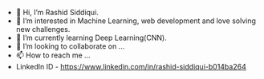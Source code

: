 - 👋 Hi, I’m Rashid Siddiqui.
- 👀 I’m interested in Machine Learning, web development and love solving new challenges.
- 🌱 I’m currently learning Deep Learning(CNN).
- 💞️ I’m looking to collaborate on ...
- 📫 How to reach me ...
- LinkedIn ID - https://www.linkedin.com/in/rashid-siddiqui-b014ba264

<!---
RashidSiddiqui2004/RashidSiddiqui2004 is a ✨ special ✨ repository because its `README.md` (this file) appears on your GitHub profile.
You can click the Preview link to take a look at your changes.
--->
